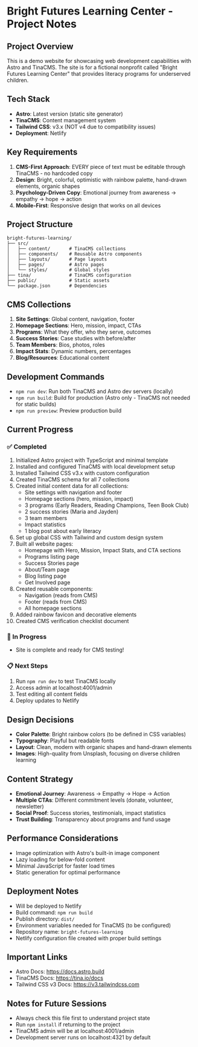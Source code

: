 # Bright Futures Learning Center - Project Notes

## Project Overview
This is a demo website for showcasing web development capabilities with Astro and TinaCMS. The site is for a fictional nonprofit called "Bright Futures Learning Center" that provides literacy programs for underserved children.

## Tech Stack
- **Astro**: Latest version (static site generator)
- **TinaCMS**: Content management system
- **Tailwind CSS**: v3.x (NOT v4 due to compatibility issues)
- **Deployment**: Netlify

## Key Requirements
1. **CMS-First Approach**: EVERY piece of text must be editable through TinaCMS - no hardcoded copy
2. **Design**: Bright, colorful, optimistic with rainbow palette, hand-drawn elements, organic shapes
3. **Psychology-Driven Copy**: Emotional journey from awareness → empathy → hope → action
4. **Mobile-First**: Responsive design that works on all devices

## Project Structure
```
bright-futures-learning/
├── src/
│   ├── content/       # TinaCMS collections
│   ├── components/    # Reusable Astro components
│   ├── layouts/       # Page layouts
│   ├── pages/         # Astro pages
│   └── styles/        # Global styles
├── tina/              # TinaCMS configuration
├── public/            # Static assets
└── package.json       # Dependencies
```

## CMS Collections
1. **Site Settings**: Global content, navigation, footer
2. **Homepage Sections**: Hero, mission, impact, CTAs
3. **Programs**: What they offer, who they serve, outcomes
4. **Success Stories**: Case studies with before/after
5. **Team Members**: Bios, photos, roles
6. **Impact Stats**: Dynamic numbers, percentages
7. **Blog/Resources**: Educational content

## Development Commands
- `npm run dev`: Run both TinaCMS and Astro dev servers (locally)
- `npm run build`: Build for production (Astro only - TinaCMS not needed for static builds)
- `npm run preview`: Preview production build

## Current Progress

### ✅ Completed
1. Initialized Astro project with TypeScript and minimal template
2. Installed and configured TinaCMS with local development setup
3. Installed Tailwind CSS v3.x with custom configuration
4. Created TinaCMS schema for all 7 collections
5. Created initial content data for all collections:
   - Site settings with navigation and footer
   - Homepage sections (hero, mission, impact)
   - 3 programs (Early Readers, Reading Champions, Teen Book Club)
   - 2 success stories (Maria and Jayden)
   - 3 team members
   - Impact statistics
   - 1 blog post about early literacy
6. Set up global CSS with Tailwind and custom design system
7. Built all website pages:
   - Homepage with Hero, Mission, Impact Stats, and CTA sections
   - Programs listing page
   - Success Stories page
   - About/Team page
   - Blog listing page
   - Get Involved page
8. Created reusable components:
   - Navigation (reads from CMS)
   - Footer (reads from CMS)
   - All homepage sections
9. Added rainbow favicon and decorative elements
10. Created CMS verification checklist document

### 🔄 In Progress
- Site is complete and ready for CMS testing!

### 📋 Next Steps
1. Run `npm run dev` to test TinaCMS locally
2. Access admin at localhost:4001/admin
3. Test editing all content fields
4. Deploy updates to Netlify

## Design Decisions
- **Color Palette**: Bright rainbow colors (to be defined in CSS variables)
- **Typography**: Playful but readable fonts
- **Layout**: Clean, modern with organic shapes and hand-drawn elements
- **Images**: High-quality from Unsplash, focusing on diverse children learning

## Content Strategy
- **Emotional Journey**: Awareness → Empathy → Hope → Action
- **Multiple CTAs**: Different commitment levels (donate, volunteer, newsletter)
- **Social Proof**: Success stories, testimonials, impact statistics
- **Trust Building**: Transparency about programs and fund usage

## Performance Considerations
- Image optimization with Astro's built-in image component
- Lazy loading for below-fold content
- Minimal JavaScript for faster load times
- Static generation for optimal performance

## Deployment Notes
- Will be deployed to Netlify
- Build command: `npm run build`
- Publish directory: `dist/`
- Environment variables needed for TinaCMS (to be configured)
- Repository name: `bright-futures-learning`
- Netlify configuration file created with proper build settings

## Important Links
- Astro Docs: https://docs.astro.build
- TinaCMS Docs: https://tina.io/docs
- Tailwind CSS v3 Docs: https://v3.tailwindcss.com

## Notes for Future Sessions
- Always check this file first to understand project state
- Run `npm install` if returning to the project
- TinaCMS admin will be at localhost:4001/admin
- Development server runs on localhost:4321 by default